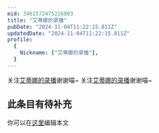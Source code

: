 ```yaml
---
mid: 3461572475226803
title: "艾蒂娜的录播"
pubDate: "2024-11-04T11:22:15.811Z"
updatedDate: "2024-11-04T11:22:15.811Z"
profile:
  {
    Nickname: ["艾蒂娜的录播"],
  }
---
```


关注[艾蒂娜的录播](https://space.bilibili.com/3461572475226803)谢谢喵~ 关注[艾蒂娜的录播](https://space.bilibili.com/3461572475226803)谢谢喵~

## 此条目有待补充
你可以在[这里](https://github.com/Yuhanawa/VTuber.ICU-Content/edit/master/v/艾蒂娜的录播/index.md)编辑本文
